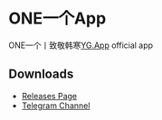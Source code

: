 # ONE一个App

ONE一个丨致敬韩寒[YG.App](https://yg.app) official app

## Downloads

- [Releases Page](https://github.com/oneApp2020/OneApp)
- [Telegram Channel](https://t.me/YigeNews)
